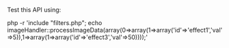 Test this API using:

php -r 'include "filters.php"; echo imageHandler::processImageData(array(0=>array(1=>array('id'=>'effect1','val'=>5)),1=>array(1=>array('id'=>'effect3','val'=>50))));'
